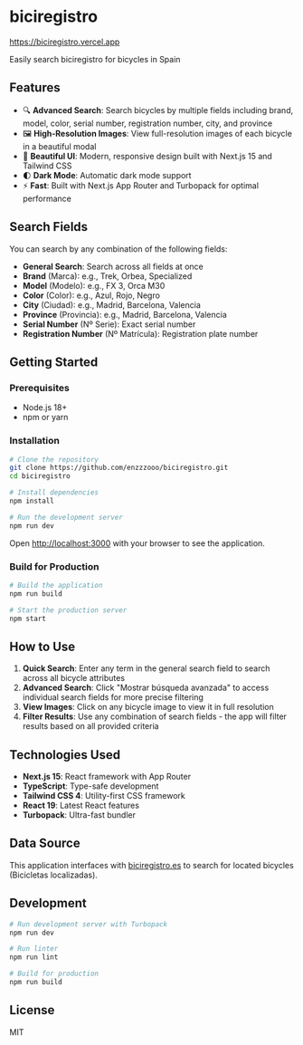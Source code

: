 # biciregistro

https://biciregistro.vercel.app

Easily search biciregistro for bicycles in Spain

## Features

- 🔍 **Advanced Search**: Search bicycles by multiple fields including brand, model, color, serial number, registration number, city, and province
- 🖼️ **High-Resolution Images**: View full-resolution images of each bicycle in a beautiful modal
- 🎨 **Beautiful UI**: Modern, responsive design built with Next.js 15 and Tailwind CSS
- 🌓 **Dark Mode**: Automatic dark mode support
- ⚡ **Fast**: Built with Next.js App Router and Turbopack for optimal performance

## Search Fields

You can search by any combination of the following fields:

- **General Search**: Search across all fields at once
- **Brand** (Marca): e.g., Trek, Orbea, Specialized
- **Model** (Modelo): e.g., FX 3, Orca M30
- **Color** (Color): e.g., Azul, Rojo, Negro
- **City** (Ciudad): e.g., Madrid, Barcelona, Valencia
- **Province** (Provincia): e.g., Madrid, Barcelona, Valencia
- **Serial Number** (Nº Serie): Exact serial number
- **Registration Number** (Nº Matrícula): Registration plate number

## Getting Started

### Prerequisites

- Node.js 18+ 
- npm or yarn

### Installation

```bash
# Clone the repository
git clone https://github.com/enzzzooo/biciregistro.git
cd biciregistro

# Install dependencies
npm install

# Run the development server
npm run dev
```

Open [http://localhost:3000](http://localhost:3000) with your browser to see the application.

### Build for Production

```bash
# Build the application
npm run build

# Start the production server
npm start
```

## How to Use

1. **Quick Search**: Enter any term in the general search field to search across all bicycle attributes
2. **Advanced Search**: Click "Mostrar búsqueda avanzada" to access individual search fields for more precise filtering
3. **View Images**: Click on any bicycle image to view it in full resolution
4. **Filter Results**: Use any combination of search fields - the app will filter results based on all provided criteria

## Technologies Used

- **Next.js 15**: React framework with App Router
- **TypeScript**: Type-safe development
- **Tailwind CSS 4**: Utility-first CSS framework
- **React 19**: Latest React features
- **Turbopack**: Ultra-fast bundler

## Data Source

This application interfaces with [biciregistro.es](https://biciregistro.es) to search for located bicycles (Bicicletas localizadas).

## Development

```bash
# Run development server with Turbopack
npm run dev

# Run linter
npm run lint

# Build for production
npm run build
```

## License

MIT
